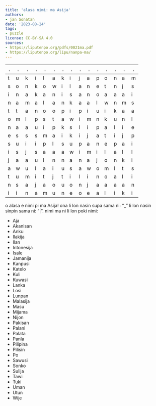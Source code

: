 ```yaml
---
title: 'alasa nimi: ma Asija'
authors:
- jan Sonatan
date: '2023-08-24'
tags:
- puzzle
license: CC-BY-SA 4.0
sources:
- https://liputenpo.org/pdfs/0021ma.pdf
- https://liputenpo.org/lipu/nanpa-ma/
---
```


| .   | .   | .   | .   | .   | .   | .   | .   | .   | .   | .   | .   | .   | .   | .   |
| --- | --- | --- | --- | --- | --- | --- | --- | --- | --- | --- | --- | --- | --- | --- |
| t   | u   | k   | i   | l   | a   | k   | i   | j   | a   | p   | o   | n   | a   | m   |
| s   | o   | n   | k   | o   | w   | i   | l   | a   | n   | e   | t   | n   | j   | s   |
| i   | n   | a   | k   | a   | n   | i   | s   | a   | n   | o   | a   | a   | a   | i   |
| n   | a   | m   | a   | l   | a   | n   | k   | a   | a   | l   | w   | n   | m   | s   |
| t   | t   | a   | n   | o   | o   | p   | i   | p   | i   | u   | i   | k   | a   | a   |
| o   | m   | l   | p   | s   | t   | a   | w   | i   | m   | n   | k   | u   | n   | l   |
| n   | a   | a   | u   | i   | p   | k   | s   | l   | i   | p   | a   | l   | i   | e   |
| e   | s   | s   | s   | m   | a   | i   | k   | i   | j   | a   | t   | i   | j   | p   |
| s   | u   | i   | i   | p   | l   | s   | u   | p   | a   | n   | e   | p   | a   | i   |
| i   | s   | j   | s   | a   | a   | a   | w   | i   | m   | i   | l   | a   | l   | l   |
| j   | a   | a   | u   | l   | n   | n   | a   | n   | a   | j   | o   | n   | k   | i   |
| a   | w   | u   | l   | a   | i   | u   | s   | a   | w   | o   | m   | l   | t   | s   |
| t   | u   | m   | i   | t   | j   | t   | i   | l   | i   | n   | o   | a   | l   | i   |
| n   | s   | a   | j   | a   | o   | u   | o   | n   | j   | a   | a   | a   | a   | n   |
| i   | i   | n   | a   | m   | u   | n   | e   | o   | e   | a   | l   | i   | k   | i   |

o alasa e nimi pi ma Asija! ona li lon nasin supa sama ni: “\_” li lon nasin sinpin sama ni: “|”. nimi ma ni li lon poki nimi:

- Aja
- Akanisan
- Anku
- Ilakija
- Ilan
- Intonesija
- Isale
- Jamanija
- Kanpusi
- Katelo
- Kuli
- Kuwasi
- Lanka
- Losi
- Lunpan
- Malasija
- Masu
- Mijama
- Nijon
- Pakisan
- Palani
- Palata
- Panla
- Pilipina
- Pilisin
- Po
- Sawusi
- Sonko
- Sulija
- Tawi
- Tuki
- Uman
- Utun
- Wije